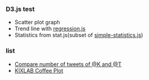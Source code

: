 ### D3.js test
- Scatter plot graph
- Trend line with [regression.js](https://github.com/Tom-Alexander/regression-js)
- Statistics from stat.js(subset of [simple-statistics.js](http://simplestatistics.org/))

### list
 - [Compare number of tweets of @K and @T](https://todoaskit.github.io/D3js-test/tweets.html)
 - [KIXLAB Coffee Plot](https://todoaskit.github.io/D3js-test/kixlab-coffee.html)

